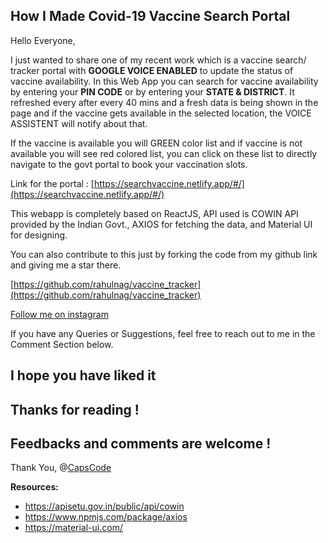 ## How I Made Covid-19 Vaccine Search Portal

Hello Everyone,

I just wanted to share one of my recent work which is a vaccine search/ tracker portal with **GOOGLE VOICE ENABLED** to update the status of vaccine availability.
In this Web App you can search for vaccine availability by entering your **PIN CODE** or by entering your **STATE & DISTRICT**.
It refreshed every after every 40 mins and a fresh data is being shown in the page and if the vaccine gets available in the selected location, the VOICE ASSISTENT will notify about that.

If the vaccine is available you will GREEN color list and if vaccine is not available you will see red colored list, you can click on these list to directly navigate to the govt portal to book your vaccination slots.

Link for the portal :  [https://searchvaccine.netlify.app/#/](https://searchvaccine.netlify.app/#/) 

This webapp is completely based on ReactJS,
API used is COWIN API provided by the Indian Govt.,
AXIOS for fetching the data,
and Material UI for designing.



You can also contribute to this just by forking the code from my github link and giving me a star there.

 [https://github.com/rahulnag/vaccine_tracker](https://github.com/rahulnag/vaccine_tracker) 


 [Follow me on instagram](https://www.instagram.com/capscode) 

If you have any Queries or Suggestions, feel free to reach out to me in the Comment Section below.

## I hope you have liked it
## Thanks for reading !
## Feedbacks and comments are welcome !

Thank You,
@[CapsCode](@capscode)


**Resources:**
- https://apisetu.gov.in/public/api/cowin
- https://www.npmjs.com/package/axios
- https://material-ui.com/







